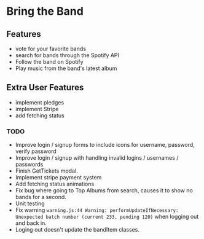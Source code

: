 # Bring the Band

## Features
- vote for your favorite bands
- search for bands through the Spotify API
- Follow the band on Spotify
- Play music from the band's latest album

## Extra User Features
- implement pledges
- implement Stripe
- add fetching status

### TODO
- Improve login / signup forms to include icons for username, password, verify password
- Improve login / signup with handling invalid logins / usernames / passwords
- Finish GetTickets modal.
- Implement stripe payment system
- Add fetching status animations
- Fix bug where going to Top Albums from search, causes it to show no bands for a second.
- Unit testing
- Fix warning `warning.js:44 Warning: performUpdateIfNecessary: Unexpected batch number (current 233, pending 120)` when logging out and back in.
- Loging out doesn't update the bandItem classes.
